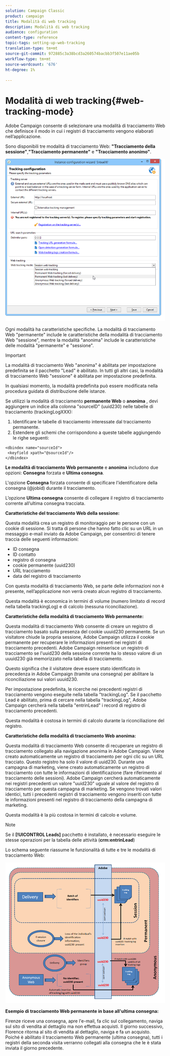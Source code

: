 ```yaml
---
solution: Campaign Classic
product: campaign
title: Modalità di web tracking
description: Modalità di web tracking
audience: configuration
content-type: reference
topic-tags: setting-up-web-tracking
translation-type: tm+mt
source-git-commit: 972885c3a38bcd3a260574bacbb3f507e11ae05b
workflow-type: tm+mt
source-wordcount: '676'
ht-degree: 1%

---
```



# Modalità di web tracking{#web-tracking-mode}

 Adobe Campaign consente di selezionare una modalità di tracciamento Web che definisce il modo in cui i registri di tracciamento vengono elaborati nell’applicazione.

Sono disponibili tre modalità di tracciamento Web: **&quot;Tracciamento della sessione&quot;**,**&quot;Tracciamento permanente&quot;** e **&quot;Tracciamento anonimo&quot;**.

![](assets/s_ncs_install_deployment_wiz_tracking_mode.png)

Ogni modalità ha caratteristiche specifiche. La modalità di tracciamento Web &quot;permanente&quot; include le caratteristiche della modalità di tracciamento Web &quot;sessione&quot;, mentre la modalità &quot;anonima&quot; include le caratteristiche delle modalità &quot;permanente&quot; e &quot;sessione&quot;.

>[!IMPORTANT]
>
>La modalità di tracciamento Web &quot;anonima&quot; è abilitata per impostazione predefinita se il pacchetto &quot;Lead&quot; è abilitato. In tutti gli altri casi, la modalità di tracciamento Web &quot;sessione&quot; è abilitata per impostazione predefinita.
>
>In qualsiasi momento, la modalità predefinita può essere modificata nella procedura guidata di distribuzione delle istanze.

Se utilizzi la modalità di tracciamento **permanente Web** o **anonima** , devi aggiungere un indice alla colonna &quot;sourceID&quot; (uuid230) nelle tabelle di tracciamento (trackingLogXXX):

1. Identificare le tabelle di tracciamento interessate dal tracciamento permanente.
1. Estendere gli schemi che corrispondono a queste tabelle aggiungendo le righe seguenti:

```
<dbindex name="sourceId">
 <keyfield xpath="@sourceId"/>
</dbindex>
```

**Le modalità di tracciamento Web permanente** e **anonima** includono due opzioni: **Consegna** forzata e **Ultima consegna**.

L&#39;opzione **Consegna** forzata consente di specificare l&#39;identificatore della consegna (@jobid) durante il tracciamento.

L’opzione **Ultima consegna** consente di collegare il registro di tracciamento corrente all’ultima consegna tracciata.

**Caratteristiche del tracciamento Web della sessione:**

Questa modalità crea un registro di monitoraggio per le persone con un cookie di sessione. Si tratta di persone che hanno fatto clic su un URL in un messaggio e-mail inviato da  Adobe Campaign, per consentirci di tenere traccia delle seguenti informazioni:

* ID consegna
* ID contatto
* registro di consegna
* cookie permanente (uuid230)
* URL tracciamento
* data del registro di tracciamento

Con questa modalità di tracciamento Web, se parte delle informazioni non è presente, nell’applicazione non verrà creato alcun registro di tracciamento.

Questa modalità è economica in termini di volume (numero limitato di record nella tabella trackingLog) e di calcolo (nessuna riconciliazione).

**Caratteristiche della modalità di tracciamento Web permanente:**

Questa modalità di tracciamento Web consente di creare un registro di tracciamento basato sulla presenza del cookie uuuid230 permanente. Se un visitatore chiude la propria sessione,  Adobe Campaign utilizza il cookie permanente per recuperare le informazioni presenti nei registri di tracciamento precedenti.  Adobe Campaign reinserisce un registro di tracciamento se l&#39;uuid230 della sessione corrente ha lo stesso valore di un uuuid230 già memorizzato nella tabella di tracciamento.

Questo significa che il visitatore deve essere stato identificato in precedenza in  Adobe Campaign (tramite una consegna) per abilitare la riconciliazione sui valori uuuid230.

Per impostazione predefinita, le ricerche nei precedenti registri di tracciamento vengono eseguite nella tabella &quot;trackingLog&quot;. Se il pacchetto Lead è abilitato, prima di cercare nella tabella &quot;trackingLog&quot;,  Adobe Campaign cercherà nella tabella &quot;entrinLead&quot; i record di registro di tracciamento precedenti.

Questa modalità è costosa in termini di calcolo durante la riconciliazione del registro.

**Caratteristiche della modalità di tracciamento Web anonima:**

Questa modalità di tracciamento Web consente di recuperare un registro di tracciamento collegato alla navigazione anonima in  Adobe Campaign. Viene creato automaticamente un registro di tracciamento per ogni clic su un URL tracciato. Questo registro ha solo il valore di uuid230. Durante una campagna di marketing, viene creato automaticamente un registro di tracciamento con tutte le informazioni di identificazione (fare riferimento al tracciamento delle sessioni).  Adobe Campaign cercherà automaticamente nei registri precedenti un valore &quot;uuid230&quot; uguale al valore del registro di tracciamento per questa campagna di marketing. Se vengono trovati valori identici, tutti i precedenti registri di tracciamento vengono inseriti con tutte le informazioni presenti nel registro di tracciamento della campagna di marketing.

Questa modalità è la più costosa in termini di calcolo e volume.

>[!NOTE]
>
>Se il **[!UICONTROL Leads]** pacchetto è installato, è necessario eseguire le stesse operazioni per la tabella delle attività (**crm:entrinLead**)

Lo schema seguente riassume le funzionalità di tutte e tre le modalità di tracciamento Web:

![](assets/s_ncs_install_deployment_wiz_tracking_schema_mode.png)

**Esempio di tracciamento Web permanente in base all&#39;ultima consegna:**

Firenze riceve una consegna, apre l&#39;e-mail, fa clic sul collegamento, naviga sul sito di vendita al dettaglio ma non effettua acquisti. Il giorno successivo, Florence ritorna al sito di vendita al dettaglio, naviga e fa un acquisto. Poiché è abilitato il tracciamento Web permanente (ultima consegna), tutti i registri della seconda visita verranno collegati alla consegna che le è stata inviata il giorno precedente.
